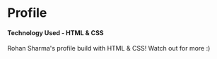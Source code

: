 # Profile
#### Technology Used - HTML & CSS
Rohan Sharma's profile build with HTML & CSS!
Watch out for more :)
